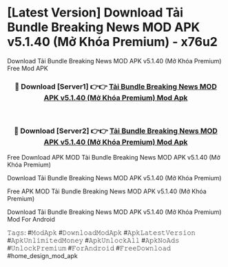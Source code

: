 # [Latest Version] Download Tải Bundle Breaking News MOD APK v5.1.40 (Mở Khóa Premium) - x76u2

Download Tải Bundle Breaking News MOD APK v5.1.40 (Mở Khóa Premium) Free Mod APK

<div align="center">
<h3>🔴 Download [Server1] 👉👉 <a href="https://apk-comot.site?title=Tải_Bundle_Breaking_News_MOD_APK_v5.1.40_(Mở_Khóa_Premium)">Tải Bundle Breaking News MOD APK v5.1.40 (Mở Khóa Premium) Mod Apk</a></h3><br>

<h3>🔴 Download [Server2] 👉👉 <a href="https://apk-comot.site?title=Tải_Bundle_Breaking_News_MOD_APK_v5.1.40_(Mở_Khóa_Premium)">Tải Bundle Breaking News MOD APK v5.1.40 (Mở Khóa Premium) Mod Apk</a></h3>
</div>


Free Download APK MOD Tải Bundle Breaking News MOD APK v5.1.40 (Mở Khóa Premium)

Download Tải Bundle Breaking News MOD APK v5.1.40 (Mở Khóa Premium) 

Free APK MOD Tải Bundle Breaking News MOD APK v5.1.40 (Mở Khóa Premium) 

Download Tải Bundle Breaking News MOD APK v5.1.40 (Mở Khóa Premium) Mod For Android

𝚃𝚊𝚐𝚜: #𝙼𝚘𝚍𝙰𝚙𝚔 #𝙳𝚘𝚠𝚗𝚕𝚘𝚊𝚍𝙼𝚘𝚍𝙰𝚙𝚔 #𝙰𝚙𝚔𝙻𝚊𝚝𝚎𝚜𝚝𝚅𝚎𝚛𝚜𝚒𝚘𝚗 #𝙰𝚙𝚔𝚄𝚗𝚕𝚒𝚖𝚒𝚝𝚎𝚍𝙼𝚘𝚗𝚎𝚢 #𝙰𝚙𝚔𝚄𝚗𝚕𝚘𝚌𝚔𝙰𝚕𝚕 #𝙰𝚙𝚔𝙽𝚘𝙰𝚍𝚜 #𝚄𝚗𝚕𝚘𝚌𝚔𝙿𝚛𝚎𝚖𝚒𝚞𝚖 #𝙵𝚘𝚛𝙰𝚗𝚍𝚛𝚘𝚒𝚍 #𝙵𝚛𝚎𝚎𝙳𝚘𝚠𝚗𝚕𝚘𝚊𝚍 #home_design_mod_apk